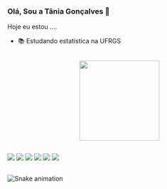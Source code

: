 ### Olá, Sou a Tânia Gonçalves 👋

Hoje eu estou .... 
- 📚 Estudando estatística na UFRGS 
##
<div align="center">
  <a href="https://github.com/taniacbg">
  <img height="180em" src="https://github-readme-stats.vercel.app/api?username=taniacbg&show_icons=true&theme=dark&include_all_commits=true&count_private=true"/>
<!-- comentários
esse é o código para a imagem com as minhas lingugens 
<img height="180em" src="https://github-readme-stats.vercel.app/api/top-langs/?username=taniacbg&layout=compact&langs_count=7&theme=dark"/>
-->
</div>

 ##
 
<div> 
  <a href="https://www.youtube.com/channel/UCzwxSSo4vAO4oROBmlRRO8Q/featured" target="_blank"><img src="https://img.shields.io/badge/YouTube-FF0000?style=for-the-badge&logo=youtube&logoColor=white" target="_blank"></a>
  <a href="https://www.instagram.com/tania.cbg" target="_blank"><img src="https://img.shields.io/badge/-Instagram-%23E4405F?style=for-the-badge&logo=instagram&logoColor=white" target="_blank"></a>
 	<a href="https://twitter.com/taniacbg" target="_blank"><img src="https://img.shields.io/badge/Twitter-1DA1F2?style=for-the-badge&logo=twitter&logoColor=white" target="_blank"></a>
 <a href="https://discord.com/channels/tania#5817R" target="_blank"><img src="https://img.shields.io/badge/Discord-7289DA?style=for-the-badge&logo=discord&logoColor=white" target="_blank"></a> 
  <a href = "mailto:taniacbg@gmail.com"><img src="https://img.shields.io/badge/-Gmail-%23333?style=for-the-badge&logo=gmail&logoColor=white" target="_blank"></a>
  <a href="https://www.linkedin.com/in/taniacbgoncalves/" target="_blank"><img src="https://img.shields.io/badge/-LinkedIn-%230077B5?style=for-the-badge&logo=linkedin&logoColor=white" target="_blank"></a> 
  </div>
  
  ##
 
<div> 
 
  ![Snake animation](https://github.com/taniacbg/taniacbg/blob/output/github-contribution-grid-snake.svg)
 
</div>
